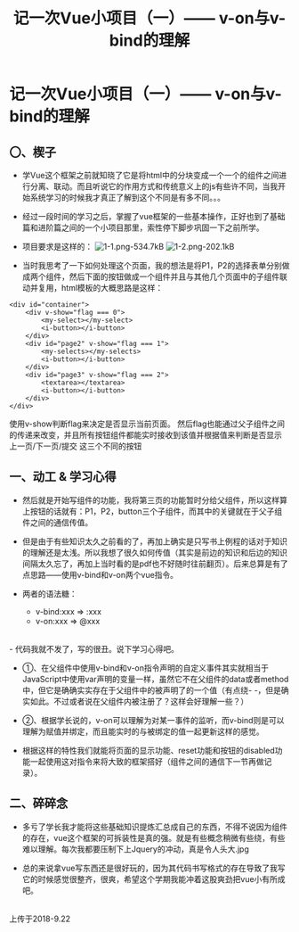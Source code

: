 ﻿---
title: 记一次Vue小项目（一）—— v-on与v-bind的理解
tags: 
      - Vue
      - 前端
---

记一次Vue小项目（一）—— v-on与v-bind的理解
=================================

〇、楔子
-------------------------

- 学Vue这个框架之前就知晓了它是将html中的分块变成一个一个的组件之间进行分离、联动。而且听说它的作用方式和传统意义上的js有些许不同<!--more-->，当我开始系统学习的时候我才真正了解到这个不同是有多不同。。。

- 经过一段时间的学习之后，掌握了vue框架的一些基本操作，正好也到了基础篇和进阶篇之间的一个小项目那里，索性停下脚步巩固一下之前所学。

- 项目要求是这样的：
![1-1.png-534.7kB][1]
![1-2.png-202.1kB][2]

- 当时我思考了一下如何处理这个页面，我的想法是将P1，P2的选择表单分别做成两个组件，然后下面的按钮做成一个组件并且与其他几个页面中的子组件联动并复用，html模板的大概思路是这样：
```
<div id="container">
    <div v-show="flag === 0">
        <my-select></my-select>
        <i-button></i-button>
    </div>
    <div id="page2" v-show="flag === 1">
        <my-selects></my-selects>
        <i-button></i-button>
    </div>
    <div id="page3" v-show="flag === 2">
        <textarea></textarea>
        <i-button></i-button>
    </div>
</div>
```
使用v-show判断flag来决定是否显示当前页面。
然后flag也能通过父子组件之间的传递来改变，并且所有按钮组件都能实时接收到该值并根据值来判断是否显示 上一页/下一页/提交 这三个不同的按钮



一、动工 & 学习心得
--------------------------

- 然后就是开始写组件的功能，我将第三页的功能暂时分给父组件，所以这样算上按钮的话就有：P1，P2，button三个子组件，而其中的关键就在于父子组件之间的通信传值。

- 但是由于有些知识太久之前看的了，再加上确实是只写书上例程的话对于知识的理解还是太浅。所以我想了很久如何传值（其实是前边的知识和后边的知识间隔太久忘了，再加上当时看的是pdf也不好随时往前翻页）。后来总算是有了点思路——使用v-bind和v-on两个vue指令。

- 两者的语法糖：
    - v-bind:xxx => :xxx
    - v-on:xxx => @xxx
<br>
- 代码我就不发了，写的很丑。说下学习心得吧。

- ①、在父组件中使用v-bind和v-on指令声明的自定义事件其实就相当于JavaScript中使用var声明的变量一样，虽然它不在父组件的data或者method中，但它是确确实实存在于父组件中的被声明了的一个值（有点绕- -，但是确实如此。不过或者说在父组件内被注册了？这样会好理解一些？）

- ②、根据学长说的，v-on可以理解为对某一事件的监听，而v-bind则是可以理解为赋值并绑定，而且能实时的与被绑定的值一起更新这样的感觉。 

- 根据这样的特性我们就能将页面的显示功能、reset功能和按钮的disabled功能一起使用这对指令来将大致的框架搭好（组件之间的通信下一节再做记录）。


二、碎碎念
--------------------------

- 多亏了学长我才能将这些基础知识提炼汇总成自己的东西，不得不说因为组件的存在，vue这个框架的可拆装性是真的强。就是有些概念稍微有些绕，有些难以理解。每次我都要压制下上Jquery的冲动，真是令人头大.jpg

- 总的来说拿vue写东西还是很好玩的，因为其代码书写格式的存在导致了我写它的时候感觉很整齐，很爽，希望这个学期我能冲着这股爽劲把vue小有所成吧。


<br>
上传于2018-9.22


  [1]: http://static.zybuluo.com/feiyyx/50u9k09zektemyvh91qsp0hc/1-1.png
  [2]: http://static.zybuluo.com/feiyyx/8n2tngzabh0me15cmzwff4lq/1-2.png